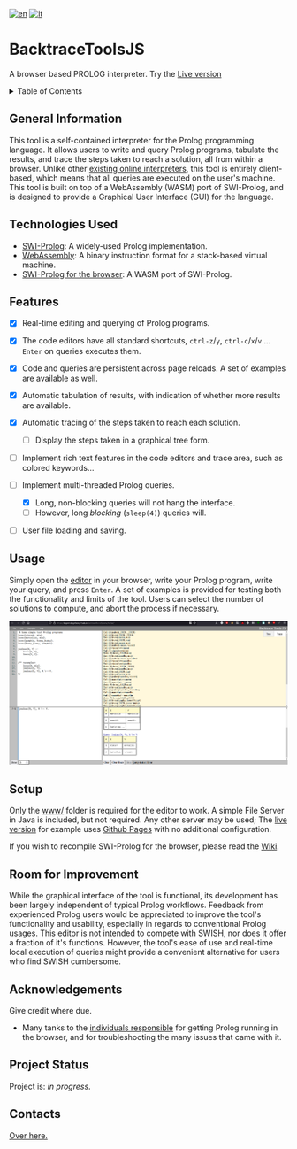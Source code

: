 [![en](https://img.shields.io/badge/lang-en-red.svg)](./README.md)
[![it](https://img.shields.io/badge/lang-it%20🇮🇹-6c9e6c.svg)](./README.it.md)



# BacktraceToolsJS

A browser based PROLOG interpreter. Try the [Live version](https://dogemcdogeface.github.io/BacktraceToolsJS/www/editor/)


<!-- TABLE OF CONTENTS -->
<details>
  <summary>Table of Contents</summary>
<ol>
    <li><a href="#general-information">General Information</a></li>
    <li><a href="#technologies-used">Technologies Used</a></li>
    <li><a href="#features">Features</a></li>
    <li><a href="#usage">Usage</a></li>
    <li><a href="#setup">Setup</a></li>
    <li><a href="#room-for-improvement">Room for Improvement</a></li>
    <li><a href="#acknowledgements">Acknowledgements</a></li>
    <li><a href="#project-status">Project Status</a></li>
    <li><a href="#contacts">Contacts</a></li>
</ol>


</details>


## General Information
This tool is a self-contained interpreter for the Prolog programming language. It allows users to write and query Prolog programs, tabulate the results, and trace the steps taken to reach a solution, all from within a browser. Unlike other [existing online interpreters](https://swish.swi-prolog.org/), this tool is entirely client-based, which means that all queries are executed on the user's machine.
This tool is built on top of a WebAssembly (WASM) port of SWI-Prolog, and is designed to provide a Graphical User Interface (GUI) for the language.


## Technologies Used
- [SWI-Prolog](https://www.swi-prolog.org/): A widely-used Prolog implementation.
- [WebAssembly](https://webassembly.org/): A binary instruction format for a stack-based virtual machine.
- [SWI-Prolog for the browser](https://swi-prolog.discourse.group/t/swi-prolog-in-the-browser-using-wasm/5650): A WASM port of SWI-Prolog.


## Features
- [x] Real-time editing and querying of Prolog programs. 
- [X] The code editors have all standard shortcuts, `ctrl-z`/`y`, `ctrl-c`/`x`/`v` ... `Enter` on queries executes them.
- [x] Code and queries are persistent across page reloads. A set of examples are available as well.
- [x] Automatic tabulation of results, with indication of whether more results are available.
- [X] Automatic tracing of the steps taken to reach each solution.
  - [ ] Display the steps taken in a graphical tree form.
- [ ] Implement rich text features in the code editors and trace area, such as colored keywords...
- [ ] Implement multi-threaded Prolog queries.
  - [x] Long, non-blocking queries will not hang the interface.
  - [ ] However, long *blocking* (`sleep(4)`) queries will.  
- [ ] User file loading and saving.


## Usage
Simply open the [editor](https://dogemcdogeface.github.io/BacktraceToolsJS/www/editor/) in your browser, write your Prolog program, write your query, and press `Enter`. A set of examples is provided for testing both the functionality and limits of the tool. Users can select the number of solutions to compute, and abort the process if necessary.

![alt text](./Screenshots/Example1.png)

## Setup
Only the [www/](https://github.com/dogeMcdogeface/BacktraceToolsJS/tree/master/www) folder is required for the editor to work. A simple File Server in Java is included, but not required. Any other server may be used; The [live version](https://dogemcdogeface.github.io/BacktraceToolsJS/www/editor/) for example uses [Github Pages](https://pages.github.com/) with no additional configuration.


If you wish to recompile SWI-Prolog for the browser, please read the [Wiki](https://swi-prolog.discourse.group/t/swi-prolog-in-the-browser-using-wasm/5650).


## Room for Improvement
While the graphical interface of the tool is functional, its development has been largely independent of typical Prolog workflows. Feedback from experienced Prolog users would be appreciated to improve the tool's functionality and usability, especially in regards to conventional Prolog usages. This editor is not intended to compete with SWISH, nor does it offer a fraction of it's functions. However, the tool's ease of use and real-time local execution of queries might provide a convenient alternative for users who find SWISH cumbersome.



## Acknowledgements
Give credit where due.
- Many tanks to the [individuals responsible](https://swi-prolog.discourse.group/t/wiki-discussion-swi-prolog-in-the-browser-using-wasm/5651) for getting Prolog running in the browser, and for troubleshooting the many issues that came with it.



## Project Status
Project is: _in progress_.


## Contacts
[Over here.](https://github.com/dogeMcdogeface)


<!-- Optional -->
<!-- ## License -->
<!-- This project is open source and available under the [... License](). -->

<!-- You don't have to include all sections - just the one's relevant to your project -->
